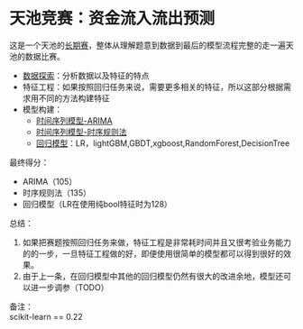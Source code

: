 # 天池竞赛：资金流入流出预测

这是一个天池的[长期赛](https://tianchi.aliyun.com/competition/entrance/231573/introduction)，整体从理解题意到数据到最后的模型流程完整的走一遍天池的数据比赛。

- [数据探索](https://github.com/hangzhang23/Tianchi_Purchase_Redeem_forecast/blob/main/purchase_redeem_descovery.ipynb)：分析数据以及特征的特点
- 特征工程：如果按照回归任务来说，需要更多相关的特征，所以这部分根据需求用不同的方法构建特征
- 模型构建：
  - [时间序列模型-ARIMA](https://github.com/hangzhang23/Tianchi_Purchase_Redeem_forecast/blob/main/purchase_redeem_ARMA.ipynb)
  - [时间序列模型-时序规则法](https://github.com/hangzhang23/Tianchi_Purchase_Redeem_forecast/blob/main/Purchase_Redeem_tsr.ipynb)
  - [回归模型](https://github.com/hangzhang23/Tianchi_Purchase_Redeem_forecast/blob/main/Purchase_redeem_models.ipynb)：LR，lightGBM,GBDT,xgboost,RandomForest,DecisionTree
  
最终得分：
- ARIMA（105）
- 时序规则法（135）
- 回归模型（LR在使用纯bool特征时为128）

总结：
1. 如果把赛题按照回归任务来做，特征工程是非常耗时间并且又很考验业务能力的的一步，一旦特征工程做的好，即便使用很简单的模型都可以得到很好的效果。
2. 由于上一条，在回归模型中其他的回归模型仍然有很大的改进余地，模型还可以进一步调参（TODO）


备注：  
scikit-learn == 0.22
